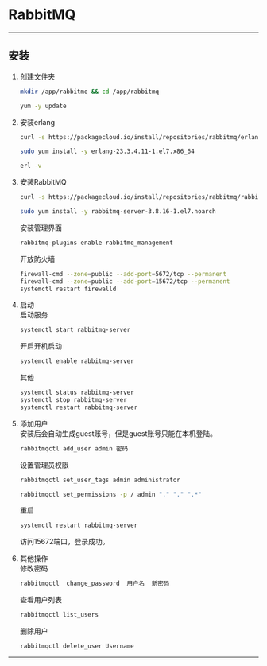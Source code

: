 # RabbitMQ

---

## 安装

1. 创建文件夹
   
   ```bash
   mkdir /app/rabbitmq && cd /app/rabbitmq
   ```
   
   ```bash
   yum -y update
   ```

2. 安装erlang
   
   ```bash
   curl -s https://packagecloud.io/install/repositories/rabbitmq/erlang/script.rpm.sh | sudo bash
   ```
   
   ```bash
   sudo yum install -y erlang-23.3.4.11-1.el7.x86_64
   ```
   
   ```bash
   erl -v
   ```

3. 安装RabbitMQ
   
   ```bash
   curl -s https://packagecloud.io/install/repositories/rabbitmq/rabbitmq-server/script.rpm.sh | sudo bash
   ```
   
   ```bash
   sudo yum install -y rabbitmq-server-3.8.16-1.el7.noarch
   ```
   
   安装管理界面
   
   ```bash
   rabbitmq-plugins enable rabbitmq_management
   ```
   
   开放防火墙
   
   ```bash
   firewall-cmd --zone=public --add-port=5672/tcp --permanent
   firewall-cmd --zone=public --add-port=15672/tcp --permanent
   systemctl restart firewalld
   ```

4. 启动  
   启动服务
   
   ```bash
   systemctl start rabbitmq-server
   ```
   
   开启开机启动
   
   ```bash
   systemctl enable rabbitmq-server
   ```
   
   其他
   
   ```bash
   systemctl status rabbitmq-server
   systemctl stop rabbitmq-server
   systemctl restart rabbitmq-server
   ```

5. 添加用户  
   安装后会自动生成guest账号，但是guest账号只能在本机登陆。
   
   ```bash
   rabbitmqctl add_user admin 密码
   ```
   
   设置管理员权限
   
   ```bash
   rabbitmqctl set_user_tags admin administrator
   ```
   
   ```bash
   rabbitmqctl set_permissions -p / admin "." "." ".*"
   ```
   
   重启
   
   ```bash
   systemctl restart rabbitmq-server
   ```
   
   访问15672端口，登录成功。
6. 其他操作  
   修改密码
   
   ```bash
   rabbitmqctl  change_password  用户名  新密码
   ```
   
   查看用户列表
   
   ```bash
   rabbitmqctl list_users
   ```
   
   删除用户
   
   ```bash
   rabbitmqctl delete_user Username
   ```

---

